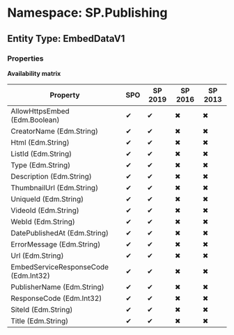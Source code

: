 # Namespace: SP.Publishing
## Entity Type: EmbedDataV1

### Properties

**Availability matrix**

Property | SPO | SP 2019 | SP 2016 | SP 2013
----------|-----|---------|---------|--------
AllowHttpsEmbed (Edm.Boolean) | ✔ | ✔ | ✖ | ✖
CreatorName (Edm.String) | ✔ | ✔ | ✖ | ✖
Html (Edm.String) | ✔ | ✔ | ✖ | ✖
ListId (Edm.String) | ✔ | ✔ | ✖ | ✖
Type (Edm.String) | ✔ | ✔ | ✖ | ✖
Description (Edm.String) | ✔ | ✔ | ✖ | ✖
ThumbnailUrl (Edm.String) | ✔ | ✔ | ✖ | ✖
UniqueId (Edm.String) | ✔ | ✔ | ✖ | ✖
VideoId (Edm.String) | ✔ | ✔ | ✖ | ✖
WebId (Edm.String) | ✔ | ✔ | ✖ | ✖
DatePublishedAt (Edm.String) | ✔ | ✔ | ✖ | ✖
ErrorMessage (Edm.String) | ✔ | ✔ | ✖ | ✖
Url (Edm.String) | ✔ | ✔ | ✖ | ✖
EmbedServiceResponseCode (Edm.Int32) | ✔ | ✔ | ✖ | ✖
PublisherName (Edm.String) | ✔ | ✔ | ✖ | ✖
ResponseCode (Edm.Int32) | ✔ | ✔ | ✖ | ✖
SiteId (Edm.String) | ✔ | ✔ | ✖ | ✖
Title (Edm.String) | ✔ | ✔ | ✖ | ✖

